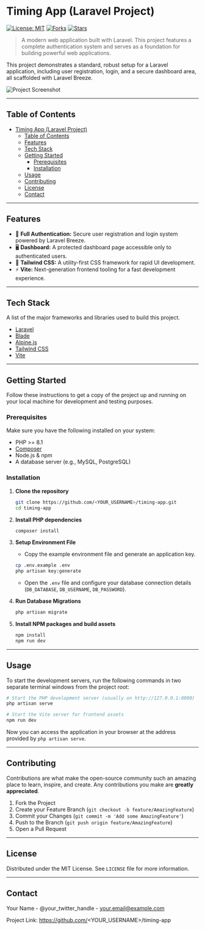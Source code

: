 # Timing App (Laravel Project)

[![License: MIT](https://img.shields.io/badge/License-MIT-blue.svg)](/LICENSE)
[![Forks](https://img.shields.io/github/forks/<YOUR_USERNAME>/timing-app?style=social)](https://github.com/<YOUR_USERNAME>/timing-app/fork)
[![Stars](https://img.shields.io/github/stars/<YOUR_USERNAME>/timing-app?style=social)](https://github.com/<YOUR_USERNAME>/timing-app/stargazers)

> A modern web application built with Laravel. This project features a complete authentication system and serves as a foundation for building powerful web applications.

This project demonstrates a standard, robust setup for a Laravel application, including user registration, login, and a secure dashboard area, all scaffolded with Laravel Breeze.

![Project Screenshot](https://via.placeholder.com/800x450.png?text=Your+Application+Screenshot)

---

## Table of Contents

- [Timing App (Laravel Project)](#timing-app-laravel-project)
  - [Table of Contents](#table-of-contents)
  - [Features](#features)
  - [Tech Stack](#tech-stack)
  - [Getting Started](#getting-started)
    - [Prerequisites](#prerequisites)
    - [Installation](#installation)
  - [Usage](#usage)
  - [Contributing](#contributing)
  - [License](#license)
  - [Contact](#contact)

---

## Features

- 🔐 **Full Authentication:** Secure user registration and login system powered by Laravel Breeze.
- 🖥️ **Dashboard:** A protected dashboard page accessible only to authenticated users.
- 🎨 **Tailwind CSS:** A utility-first CSS framework for rapid UI development.
- ⚡ **Vite:** Next-generation frontend tooling for a fast development experience.

---

## Tech Stack

A list of the major frameworks and libraries used to build this project.

- [Laravel](https://laravel.com/)
- [Blade](https://laravel.com/docs/blade)
- [Alpine.js](https://alpinejs.dev/)
- [Tailwind CSS](https://tailwindcss.com/)
- [Vite](https://vitejs.dev/)

---

## Getting Started

Follow these instructions to get a copy of the project up and running on your local machine for development and testing purposes.

### Prerequisites

Make sure you have the following installed on your system:
- PHP >= 8.1
- [Composer](https://getcomposer.org/)
- Node.js & npm
- A database server (e.g., MySQL, PostgreSQL)

### Installation

1.  **Clone the repository**
    ```bash
    git clone https://github.com/<YOUR_USERNAME>/timing-app.git
    cd timing-app
    ```

2.  **Install PHP dependencies**
    ```bash
    composer install
    ```

3.  **Setup Environment File**
    -   Copy the example environment file and generate an application key.
    ```bash
    cp .env.example .env
    php artisan key:generate
    ```
    -   Open the `.env` file and configure your database connection details (`DB_DATABASE`, `DB_USERNAME`, `DB_PASSWORD`).

4.  **Run Database Migrations**
    ```bash
    php artisan migrate
    ```

5.  **Install NPM packages and build assets**
    ```bash
    npm install
    npm run dev
    ```

---

## Usage

To start the development servers, run the following commands in two separate terminal windows from the project root:

```bash
# Start the PHP development server (usually on http://127.0.0.1:8000)
php artisan serve

# Start the Vite server for frontend assets
npm run dev
```

Now you can access the application in your browser at the address provided by `php artisan serve`.

---

## Contributing

Contributions are what make the open-source community such an amazing place to learn, inspire, and create. Any contributions you make are **greatly appreciated**.

1.  Fork the Project
2.  Create your Feature Branch (`git checkout -b feature/AmazingFeature`)
3.  Commit your Changes (`git commit -m 'Add some AmazingFeature'`)
4.  Push to the Branch (`git push origin feature/AmazingFeature`)
5.  Open a Pull Request

---

## License

Distributed under the MIT License. See `LICENSE` file for more information.

---

## Contact

Your Name - @your_twitter_handle - your.email@example.com

Project Link: https://github.com/<YOUR_USERNAME>/timing-app